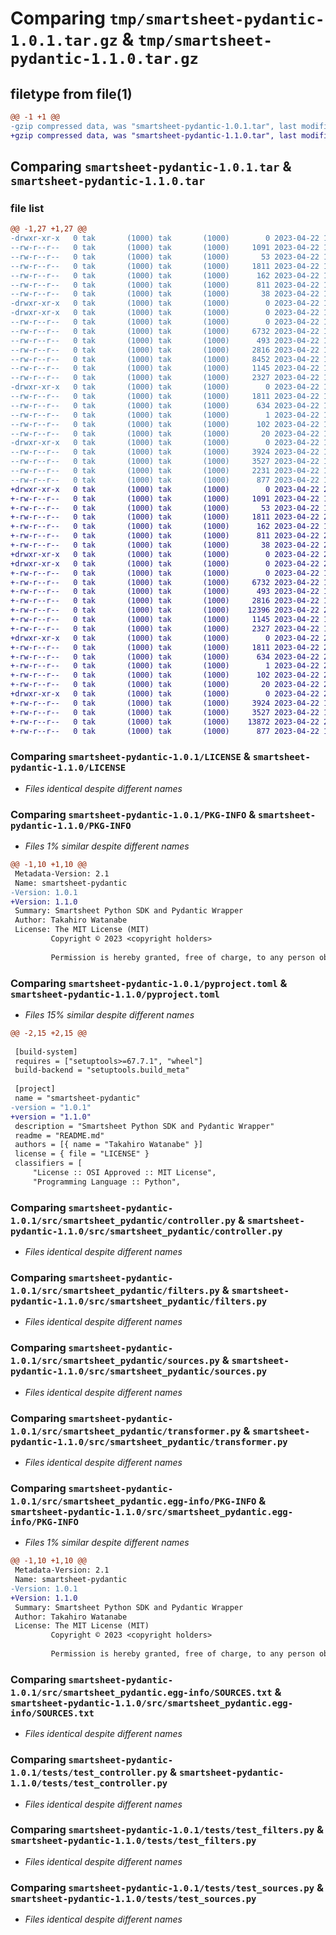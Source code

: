 # Comparing `tmp/smartsheet-pydantic-1.0.1.tar.gz` & `tmp/smartsheet-pydantic-1.1.0.tar.gz`

## filetype from file(1)

```diff
@@ -1 +1 @@
-gzip compressed data, was "smartsheet-pydantic-1.0.1.tar", last modified: Sat Apr 22 16:46:03 2023, max compression
+gzip compressed data, was "smartsheet-pydantic-1.1.0.tar", last modified: Sat Apr 22 21:38:20 2023, max compression
```

## Comparing `smartsheet-pydantic-1.0.1.tar` & `smartsheet-pydantic-1.1.0.tar`

### file list

```diff
@@ -1,27 +1,27 @@
-drwxr-xr-x   0 tak       (1000) tak       (1000)        0 2023-04-22 16:46:03.694806 smartsheet-pydantic-1.0.1/
--rw-r--r--   0 tak       (1000) tak       (1000)     1091 2023-04-22 15:28:56.000000 smartsheet-pydantic-1.0.1/LICENSE
--rw-r--r--   0 tak       (1000) tak       (1000)       53 2023-04-22 15:28:20.000000 smartsheet-pydantic-1.0.1/MANIFEST.in
--rw-r--r--   0 tak       (1000) tak       (1000)     1811 2023-04-22 16:46:03.694806 smartsheet-pydantic-1.0.1/PKG-INFO
--rw-r--r--   0 tak       (1000) tak       (1000)      162 2023-04-22 14:53:39.000000 smartsheet-pydantic-1.0.1/README.md
--rw-r--r--   0 tak       (1000) tak       (1000)      811 2023-04-22 16:45:20.000000 smartsheet-pydantic-1.0.1/pyproject.toml
--rw-r--r--   0 tak       (1000) tak       (1000)       38 2023-04-22 16:46:03.694806 smartsheet-pydantic-1.0.1/setup.cfg
-drwxr-xr-x   0 tak       (1000) tak       (1000)        0 2023-04-22 16:46:03.694806 smartsheet-pydantic-1.0.1/src/
-drwxr-xr-x   0 tak       (1000) tak       (1000)        0 2023-04-22 16:46:03.694806 smartsheet-pydantic-1.0.1/src/smartsheet_pydantic/
--rw-r--r--   0 tak       (1000) tak       (1000)        0 2023-04-22 14:53:46.000000 smartsheet-pydantic-1.0.1/src/smartsheet_pydantic/__init__.py
--rw-r--r--   0 tak       (1000) tak       (1000)     6732 2023-04-22 16:41:51.000000 smartsheet-pydantic-1.0.1/src/smartsheet_pydantic/controller.py
--rw-r--r--   0 tak       (1000) tak       (1000)      493 2023-04-22 14:53:20.000000 smartsheet-pydantic-1.0.1/src/smartsheet_pydantic/debug_logger.py
--rw-r--r--   0 tak       (1000) tak       (1000)     2816 2023-04-22 15:44:48.000000 smartsheet-pydantic-1.0.1/src/smartsheet_pydantic/filters.py
--rw-r--r--   0 tak       (1000) tak       (1000)     8452 2023-04-22 15:43:30.000000 smartsheet-pydantic-1.0.1/src/smartsheet_pydantic/smartmodels.py
--rw-r--r--   0 tak       (1000) tak       (1000)     1145 2023-04-22 15:43:35.000000 smartsheet-pydantic-1.0.1/src/smartsheet_pydantic/sources.py
--rw-r--r--   0 tak       (1000) tak       (1000)     2327 2023-04-22 15:45:13.000000 smartsheet-pydantic-1.0.1/src/smartsheet_pydantic/transformer.py
-drwxr-xr-x   0 tak       (1000) tak       (1000)        0 2023-04-22 16:46:03.694806 smartsheet-pydantic-1.0.1/src/smartsheet_pydantic.egg-info/
--rw-r--r--   0 tak       (1000) tak       (1000)     1811 2023-04-22 16:46:03.000000 smartsheet-pydantic-1.0.1/src/smartsheet_pydantic.egg-info/PKG-INFO
--rw-r--r--   0 tak       (1000) tak       (1000)      634 2023-04-22 16:46:03.000000 smartsheet-pydantic-1.0.1/src/smartsheet_pydantic.egg-info/SOURCES.txt
--rw-r--r--   0 tak       (1000) tak       (1000)        1 2023-04-22 16:46:03.000000 smartsheet-pydantic-1.0.1/src/smartsheet_pydantic.egg-info/dependency_links.txt
--rw-r--r--   0 tak       (1000) tak       (1000)      102 2023-04-22 16:46:03.000000 smartsheet-pydantic-1.0.1/src/smartsheet_pydantic.egg-info/requires.txt
--rw-r--r--   0 tak       (1000) tak       (1000)       20 2023-04-22 16:46:03.000000 smartsheet-pydantic-1.0.1/src/smartsheet_pydantic.egg-info/top_level.txt
-drwxr-xr-x   0 tak       (1000) tak       (1000)        0 2023-04-22 16:46:03.694806 smartsheet-pydantic-1.0.1/tests/
--rw-r--r--   0 tak       (1000) tak       (1000)     3924 2023-04-22 16:43:42.000000 smartsheet-pydantic-1.0.1/tests/test_controller.py
--rw-r--r--   0 tak       (1000) tak       (1000)     3527 2023-04-22 16:01:06.000000 smartsheet-pydantic-1.0.1/tests/test_filters.py
--rw-r--r--   0 tak       (1000) tak       (1000)     2231 2023-04-22 16:01:26.000000 smartsheet-pydantic-1.0.1/tests/test_smartmodel.py
--rw-r--r--   0 tak       (1000) tak       (1000)      877 2023-04-22 16:06:21.000000 smartsheet-pydantic-1.0.1/tests/test_sources.py
+drwxr-xr-x   0 tak       (1000) tak       (1000)        0 2023-04-22 21:38:20.593078 smartsheet-pydantic-1.1.0/
+-rw-r--r--   0 tak       (1000) tak       (1000)     1091 2023-04-22 15:28:56.000000 smartsheet-pydantic-1.1.0/LICENSE
+-rw-r--r--   0 tak       (1000) tak       (1000)       53 2023-04-22 15:28:20.000000 smartsheet-pydantic-1.1.0/MANIFEST.in
+-rw-r--r--   0 tak       (1000) tak       (1000)     1811 2023-04-22 21:38:20.593078 smartsheet-pydantic-1.1.0/PKG-INFO
+-rw-r--r--   0 tak       (1000) tak       (1000)      162 2023-04-22 14:53:39.000000 smartsheet-pydantic-1.1.0/README.md
+-rw-r--r--   0 tak       (1000) tak       (1000)      811 2023-04-22 21:38:07.000000 smartsheet-pydantic-1.1.0/pyproject.toml
+-rw-r--r--   0 tak       (1000) tak       (1000)       38 2023-04-22 21:38:20.593078 smartsheet-pydantic-1.1.0/setup.cfg
+drwxr-xr-x   0 tak       (1000) tak       (1000)        0 2023-04-22 21:38:20.583078 smartsheet-pydantic-1.1.0/src/
+drwxr-xr-x   0 tak       (1000) tak       (1000)        0 2023-04-22 21:38:20.583078 smartsheet-pydantic-1.1.0/src/smartsheet_pydantic/
+-rw-r--r--   0 tak       (1000) tak       (1000)        0 2023-04-22 14:53:46.000000 smartsheet-pydantic-1.1.0/src/smartsheet_pydantic/__init__.py
+-rw-r--r--   0 tak       (1000) tak       (1000)     6732 2023-04-22 16:41:51.000000 smartsheet-pydantic-1.1.0/src/smartsheet_pydantic/controller.py
+-rw-r--r--   0 tak       (1000) tak       (1000)      493 2023-04-22 14:53:20.000000 smartsheet-pydantic-1.1.0/src/smartsheet_pydantic/debug_logger.py
+-rw-r--r--   0 tak       (1000) tak       (1000)     2816 2023-04-22 15:44:48.000000 smartsheet-pydantic-1.1.0/src/smartsheet_pydantic/filters.py
+-rw-r--r--   0 tak       (1000) tak       (1000)    12396 2023-04-22 21:35:20.000000 smartsheet-pydantic-1.1.0/src/smartsheet_pydantic/smartmodels.py
+-rw-r--r--   0 tak       (1000) tak       (1000)     1145 2023-04-22 15:43:35.000000 smartsheet-pydantic-1.1.0/src/smartsheet_pydantic/sources.py
+-rw-r--r--   0 tak       (1000) tak       (1000)     2327 2023-04-22 15:45:13.000000 smartsheet-pydantic-1.1.0/src/smartsheet_pydantic/transformer.py
+drwxr-xr-x   0 tak       (1000) tak       (1000)        0 2023-04-22 21:38:20.593078 smartsheet-pydantic-1.1.0/src/smartsheet_pydantic.egg-info/
+-rw-r--r--   0 tak       (1000) tak       (1000)     1811 2023-04-22 21:38:20.000000 smartsheet-pydantic-1.1.0/src/smartsheet_pydantic.egg-info/PKG-INFO
+-rw-r--r--   0 tak       (1000) tak       (1000)      634 2023-04-22 21:38:20.000000 smartsheet-pydantic-1.1.0/src/smartsheet_pydantic.egg-info/SOURCES.txt
+-rw-r--r--   0 tak       (1000) tak       (1000)        1 2023-04-22 21:38:20.000000 smartsheet-pydantic-1.1.0/src/smartsheet_pydantic.egg-info/dependency_links.txt
+-rw-r--r--   0 tak       (1000) tak       (1000)      102 2023-04-22 21:38:20.000000 smartsheet-pydantic-1.1.0/src/smartsheet_pydantic.egg-info/requires.txt
+-rw-r--r--   0 tak       (1000) tak       (1000)       20 2023-04-22 21:38:20.000000 smartsheet-pydantic-1.1.0/src/smartsheet_pydantic.egg-info/top_level.txt
+drwxr-xr-x   0 tak       (1000) tak       (1000)        0 2023-04-22 21:38:20.593078 smartsheet-pydantic-1.1.0/tests/
+-rw-r--r--   0 tak       (1000) tak       (1000)     3924 2023-04-22 16:43:42.000000 smartsheet-pydantic-1.1.0/tests/test_controller.py
+-rw-r--r--   0 tak       (1000) tak       (1000)     3527 2023-04-22 16:01:06.000000 smartsheet-pydantic-1.1.0/tests/test_filters.py
+-rw-r--r--   0 tak       (1000) tak       (1000)    13872 2023-04-22 21:13:24.000000 smartsheet-pydantic-1.1.0/tests/test_smartmodel.py
+-rw-r--r--   0 tak       (1000) tak       (1000)      877 2023-04-22 16:06:21.000000 smartsheet-pydantic-1.1.0/tests/test_sources.py
```

### Comparing `smartsheet-pydantic-1.0.1/LICENSE` & `smartsheet-pydantic-1.1.0/LICENSE`

 * *Files identical despite different names*

### Comparing `smartsheet-pydantic-1.0.1/PKG-INFO` & `smartsheet-pydantic-1.1.0/PKG-INFO`

 * *Files 1% similar despite different names*

```diff
@@ -1,10 +1,10 @@
 Metadata-Version: 2.1
 Name: smartsheet-pydantic
-Version: 1.0.1
+Version: 1.1.0
 Summary: Smartsheet Python SDK and Pydantic Wrapper
 Author: Takahiro Watanabe
 License: The MIT License (MIT)
         Copyright © 2023 <copyright holders>
         
         Permission is hereby granted, free of charge, to any person obtaining a copy of this software and associated documentation files (the “Software”), to deal in the Software without restriction, including without limitation the rights to use, copy, modify, merge, publish, distribute, sublicense, and/or sell copies of the Software, and to permit persons to whom the Software is furnished to do so, subject to the following conditions:
```

### Comparing `smartsheet-pydantic-1.0.1/pyproject.toml` & `smartsheet-pydantic-1.1.0/pyproject.toml`

 * *Files 15% similar despite different names*

```diff
@@ -2,15 +2,15 @@
 
 [build-system]
 requires = ["setuptools>=67.7.1", "wheel"]
 build-backend = "setuptools.build_meta"
 
 [project]
 name = "smartsheet-pydantic"
-version = "1.0.1"
+version = "1.1.0"
 description = "Smartsheet Python SDK and Pydantic Wrapper"
 readme = "README.md"
 authors = [{ name = "Takahiro Watanabe" }]
 license = { file = "LICENSE" }
 classifiers = [
     "License :: OSI Approved :: MIT License",
     "Programming Language :: Python",
```

### Comparing `smartsheet-pydantic-1.0.1/src/smartsheet_pydantic/controller.py` & `smartsheet-pydantic-1.1.0/src/smartsheet_pydantic/controller.py`

 * *Files identical despite different names*

### Comparing `smartsheet-pydantic-1.0.1/src/smartsheet_pydantic/filters.py` & `smartsheet-pydantic-1.1.0/src/smartsheet_pydantic/filters.py`

 * *Files identical despite different names*

### Comparing `smartsheet-pydantic-1.0.1/src/smartsheet_pydantic/sources.py` & `smartsheet-pydantic-1.1.0/src/smartsheet_pydantic/sources.py`

 * *Files identical despite different names*

### Comparing `smartsheet-pydantic-1.0.1/src/smartsheet_pydantic/transformer.py` & `smartsheet-pydantic-1.1.0/src/smartsheet_pydantic/transformer.py`

 * *Files identical despite different names*

### Comparing `smartsheet-pydantic-1.0.1/src/smartsheet_pydantic.egg-info/PKG-INFO` & `smartsheet-pydantic-1.1.0/src/smartsheet_pydantic.egg-info/PKG-INFO`

 * *Files 1% similar despite different names*

```diff
@@ -1,10 +1,10 @@
 Metadata-Version: 2.1
 Name: smartsheet-pydantic
-Version: 1.0.1
+Version: 1.1.0
 Summary: Smartsheet Python SDK and Pydantic Wrapper
 Author: Takahiro Watanabe
 License: The MIT License (MIT)
         Copyright © 2023 <copyright holders>
         
         Permission is hereby granted, free of charge, to any person obtaining a copy of this software and associated documentation files (the “Software”), to deal in the Software without restriction, including without limitation the rights to use, copy, modify, merge, publish, distribute, sublicense, and/or sell copies of the Software, and to permit persons to whom the Software is furnished to do so, subject to the following conditions:
```

### Comparing `smartsheet-pydantic-1.0.1/src/smartsheet_pydantic.egg-info/SOURCES.txt` & `smartsheet-pydantic-1.1.0/src/smartsheet_pydantic.egg-info/SOURCES.txt`

 * *Files identical despite different names*

### Comparing `smartsheet-pydantic-1.0.1/tests/test_controller.py` & `smartsheet-pydantic-1.1.0/tests/test_controller.py`

 * *Files identical despite different names*

### Comparing `smartsheet-pydantic-1.0.1/tests/test_filters.py` & `smartsheet-pydantic-1.1.0/tests/test_filters.py`

 * *Files identical despite different names*

### Comparing `smartsheet-pydantic-1.0.1/tests/test_sources.py` & `smartsheet-pydantic-1.1.0/tests/test_sources.py`

 * *Files identical despite different names*


